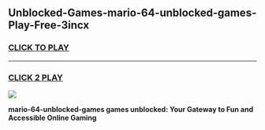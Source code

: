 
## Unblocked-Games-mario-64-unblocked-games-Play-Free-3incx
<h3>
<a href="https://premium76.site?title=mario-64-unblocked-games&ref=19M">CLICK TO PLAY</a></h3>
<hr>

<h3>
<a href="https://premium76.site?title=mario-64-unblocked-games&ref=19M">CLICK 2 PLAY</a>
  
</h3>

<a href="https://premium76.site?title=mario-64-unblocked-games&ref=19M"><img src="https://clearcache.store/games.png"></a>


**mario-64-unblocked-games games unblocked: Your Gateway to Fun and Accessible Online Gaming**
